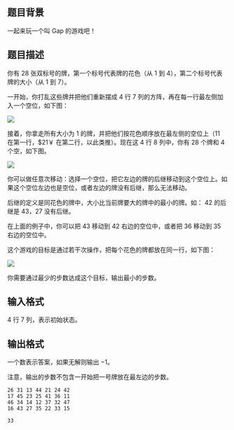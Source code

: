 ## 题目背景

一起来玩一个叫 Gap 的游戏吧！

## 题目描述

你有 $28$ 张双标号的牌，第一个标号代表牌的花色（从 $1$ 到 $4$），第二个标号代表牌的大小（从 $1$ 到 $7$）。

一开始，你打乱这些牌并把他们重新摆成 $4$ 行 $7$ 列的方阵，再在每一行最左侧加入一个空位，如下图：

![](https://hydro.ac/d/bzoj/p/1840/file/1.gif)

接着，你拿走所有大小为 $1$ 的牌，并把他们按花色顺序放在最左侧的空位上（$11$ 在第一行，$21￥ 在第二行，以此类推）。现在这 $4$ 行 $8$ 列中，你有 $28$ 个牌和 $4$ 个空，如下图。

![](https://hydro.ac/d/bzoj/p/1840/file/2.gif)

你可以做任意次移动：选择一个空位，把它左边的牌的后继移动到这个空位上。如果这个空位左边也是空位，或者左边的牌没有后继，那么无法移动。

后继的定义是同花色的牌中，大小比当前牌要大的牌中的最小的牌。如： $42$ 的后继是 $43$，$27$ 没有后继。

在上面的例子中，你可以把 $43$ 移动到 $42$ 右边的空位中，或者把 $36$ 移动到 $35$ 右边的空位中。

这个游戏的目标是通过若干次操作，把每个花色的牌都放在同一行，如下图：

![](https://hydro.ac/d/bzoj/p/1840/file/3.gif)

你需要通过最少的步数达成这个目标，输出最小的步数。

## 输入格式

$4$ 行 $7$ 列，表示初始状态。

## 输出格式

一个数表示答案，如果无解则输出 $-1$。

注意，输出的步数不包含一开始把一号牌放在最左边的步数。

```input1
26 31 13 44 21 24 42 
17 45 23 25 41 36 11 
46 34 14 12 37 32 47 
16 43 27 35 22 33 15 
```

```output1
33 
```